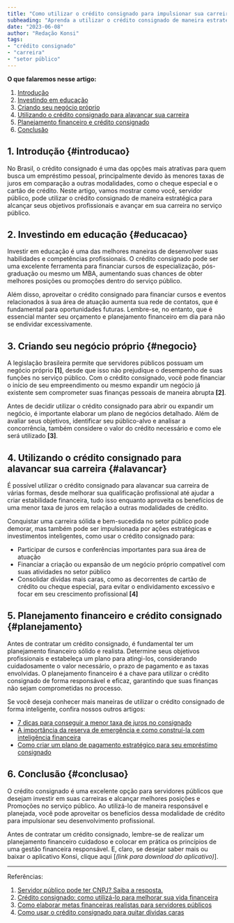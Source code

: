 ```yaml
---
title: "Como utilizar o crédito consignado para impulsionar sua carreira no setor público"
subheading: "Aprenda a utilizar o crédito consignado de maneira estratégica para alcançar seus objetivos profissionais e avançar em sua carreira no serviço público."
date: "2023-06-08"
author: "Redação Konsi"
tags:
- "crédito consignado"
- "carreira"
- "setor público"
---
```


**O que falaremos nesse artigo:**

1. [Introdução](#introducao)
2. [Investindo em educação](#educacao)
3. [Criando seu negócio próprio](#negocio)
4. [Utilizando o crédito consignado para alavancar sua carreira](#alavancar)
5. [Planejamento financeiro e crédito consignado](#planejamento)
6. [Conclusão](#conclusao)

## 1. Introdução {#introducao}
No Brasil, o crédito consignado é uma das opções mais atrativas para quem busca um empréstimo pessoal, principalmente devido às menores taxas de juros em comparação a outras modalidades, como o cheque especial e o cartão de crédito. Neste artigo, vamos mostrar como você, servidor público, pode utilizar o crédito consignado de maneira estratégica para alcançar seus objetivos profissionais e avançar em sua carreira no serviço público.

## 2. Investindo em educação {#educacao}
Investir em educação é uma das melhores maneiras de desenvolver suas habilidades e competências profissionais. O crédito consignado pode ser uma excelente ferramenta para financiar cursos de especialização, pós-graduação ou mesmo um MBA, aumentando suas chances de obter melhores posições ou promoções dentro do serviço público.

Além disso, aproveitar o crédito consignado para financiar cursos e eventos relacionados à sua área de atuação aumenta sua rede de contatos, que é fundamental para oportunidades futuras. Lembre-se, no entanto, que é essencial manter seu orçamento e planejamento financeiro em dia para não se endividar excessivamente.

## 3. Criando seu negócio próprio {#negocio}
A legislação brasileira permite que servidores públicos possuam um negócio próprio **[1]**, desde que isso não prejudique o desempenho de suas funções no serviço público. Com o crédito consignado, você pode financiar o início de seu empreendimento ou mesmo expandir um negócio já existente sem comprometer suas finanças pessoais de maneira abrupta **[2]**.

Antes de decidir utilizar o crédito consignado para abrir ou expandir um negócio, é importante elaborar um plano de negócios detalhado. Além de avaliar seus objetivos, identificar seu público-alvo e analisar a concorrência, também considere o valor do crédito necessário e como ele será utilizado **[3]**.

## 4. Utilizando o crédito consignado para alavancar sua carreira {#alavancar}
É possível utilizar o crédito consignado para alavancar sua carreira de várias formas, desde melhorar sua qualificação profissional até ajudar a criar estabilidade financeira, tudo isso enquanto aproveita os benefícios de uma menor taxa de juros em relação a outras modalidades de crédito.

Conquistar uma carreira sólida e bem-sucedida no setor público pode demorar, mas também pode ser impulsionada por ações estratégicas e investimentos inteligentes, como usar o crédito consignado para:

- Participar de cursos e conferências importantes para sua área de atuação
- Financiar a criação ou expansão de um negócio próprio compatível com suas atividades no setor público
- Consolidar dívidas mais caras, como as decorrentes de cartão de crédito ou cheque especial, para evitar o endividamento excessivo e focar em seu crescimento profissional **[4]**

## 5. Planejamento financeiro e crédito consignado {#planejamento}
Antes de contratar um crédito consignado, é fundamental ter um planejamento financeiro sólido e realista. Determine seus objetivos profissionais e estabeleça um plano para atingi-los, considerando cuidadosamente o valor necessário, o prazo de pagamento e as taxas envolvidas. O planejamento financeiro é a chave para utilizar o crédito consignado de forma responsável e eficaz, garantindo que suas finanças não sejam comprometidas no processo.

Se você deseja conhecer mais maneiras de utilizar o crédito consignado de forma inteligente, confira nossos outros artigos:

- [7 dicas para conseguir a menor taxa de juros no consignado](/7-dicas-para-conseguir-a-menor-taxa-de-juros-no-consignado.md)
- [A importância da reserva de emergência e como construí-la com inteligência financeira](/a-importncia-da-reserva-de-emergncia-e-como-constru-la-com-inteligncia-financeira.md)
- [Como criar um plano de pagamento estratégico para seu empréstimo consignado](/como-criar-um-plano-de-pagamento-estratgico-para-seu-emprstimo-consignado.md)

## 6. Conclusão {#conclusao}
O crédito consignado é uma excelente opção para servidores públicos que desejam investir em suas carreiras e alcançar melhores posições e Promoções no serviço público. Ao utilizá-lo de maneira responsável e planejada, você pode aproveitar os benefícios dessa modalidade de crédito para impulsionar seu desenvolvimento profissional.

Antes de contratar um crédito consignado, lembre-se de realizar um planejamento financeiro cuidadoso e colocar em prática os princípios de uma gestão financeira responsável. E, claro, se desejar saber mais ou baixar o aplicativo Konsi, clique aqui [_(link para download do aplicativo)_].

---

Referências:

1. [Servidor público pode ter CNPJ? Saiba a resposta.](/servidor-publico-pode-ter-cnpj-saiba-a-resposta.md)
2. [Crédito consignado: como utilizá-lo para melhorar sua vida financeira](/crdito-consignado-como-utiliz-lo-para-melhorar-sua-vida-financeira.md)
3. [Como elaborar metas financeiras realistas para servidores públicos](/como-elaborar-metas-financeiras-realistas-para-servidores-pblicos.md)
4. [Como usar o crédito consignado para quitar dívidas caras](/como-usar-o-crdito-consignado-para-quitar-dvidas-caras.md)